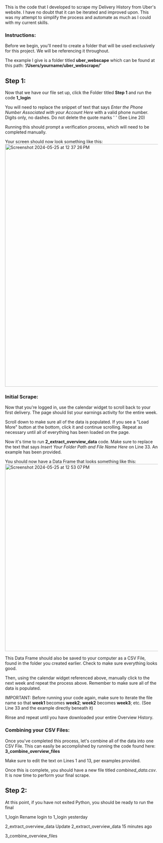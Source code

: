 This is the code that I developed to scrape my Delivery History from Uber's website. I have no doubt that it can be iterated and improved upon. This was my attempt to simplify the process and automate as much as I could with my current skills.

### Instructions:

Before we begin, you'll need to create a folder that will be used exclusively for this project. We will be referencing it throughout.

The example I give is a folder titled **uber_webscape** which can be found at this path:
**‘/Users/yourname/uber_webscrape/’**

## Step 1:

Now that we have our file set up, click the Folder titled **Step 1** and run the code **1_login**

You will need to replace the snippet of text that says _Enter the Phone Number Associated with your Account Here_ with a valid phone number. Digits only, no dashes. Do not delete the quote marks ' '  (See Line 20)

Running this should prompt a verification process, which will need to be completed manually.

Your screen should now look something like this: <img width="797" alt="Screenshot 2024-05-25 at 12 37 26 PM" src="https://github.com/ThatOneGuy1821/Scraping-Your-Uber-Driver-Data/assets/142834049/d7fda5a2-b52c-41e3-964a-0e1e12e2616e">

### Initial Scrape:

Now that you're logged in, use the calendar widget to scroll back to your first delivery. The page should list your earnings activity for the entire week.

Scroll down to make sure all of the data is populated. If you see a "Load More" button at the bottom, click it and continue scrolling. Repeat as necessary until all of everything has been loaded on the page.

Now it's time to run **2_extract_overview_data** code. Make sure to replace the text that says _Insert Your Folder Path and File Name Here_ on Line 33. An example has been provided.

You should now have a Data Frame that looks something like this: <img width="615" alt="Screenshot 2024-05-25 at 12 53 07 PM" src="https://github.com/ThatOneGuy1821/Scraping-Your-Uber-Driver-Data/assets/142834049/cff87b0c-2a7f-4b9c-94fd-69e9d5431837">

This Data Frame should also be saved to your computer as a CSV File, found in the folder you created earlier. Check to make sure everything looks good.

Then, using the calendar widget referenced above, manually click to the next week and repeat the process above. Remember to make sure all of the data is populated.

IMPORTANT: Before running your code again, make sure to iterate the file name so that **week1** becomes **week2**; **week2** becomes **week3**; etc. (See Line 33 and the example directly beneath it)

Rinse and repeat until you have downloaded your entire Overview History.

### Combining your CSV Files:

Once you've completed this process, let's combine all of the data into one CSV File. This can easily be accomplished by running the code found here: **3_combine_overview_files** 

Make sure to edit the text on Lines 1 and 13, per examples provided.

Once this is complete, you should have a new file titled _combined_data.csv_. It is now time to perform your final scrape.

## Step 2:

At this point, if you have not exited Python, you should be ready to run the final 











1_login
Rename login to 1_login
yesterday

2_extract_overview_data
Update 2_extract_overview_data
15 minutes ago

3_combine_overview_files
